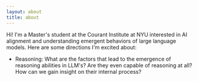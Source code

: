 ```yaml
---
layout: about
title: about
---
```


Hi! I'm a Master's student at the Courant Institute at NYU interested in AI alignment and understanding emergent behaviors of large language models. Here are some directions I'm excited about:

* Reasoning: What are the factors that lead to the emergence of reasoning abilities in LLM's? Are they even capable of reasoning at all? How can we gain insight on their internal process?
